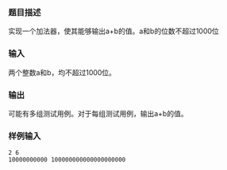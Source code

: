 ### 题目描述

实现一个加法器，使其能够输出a+b的值。a和b的位数不超过1000位

### 输入

两个整数a和b，均不超过1000位。

### 输出

可能有多组测试用例。对于每组测试用例，输出a+b的值。

### 样例输入

```
2 6
10000000000 100000000000000000000
```